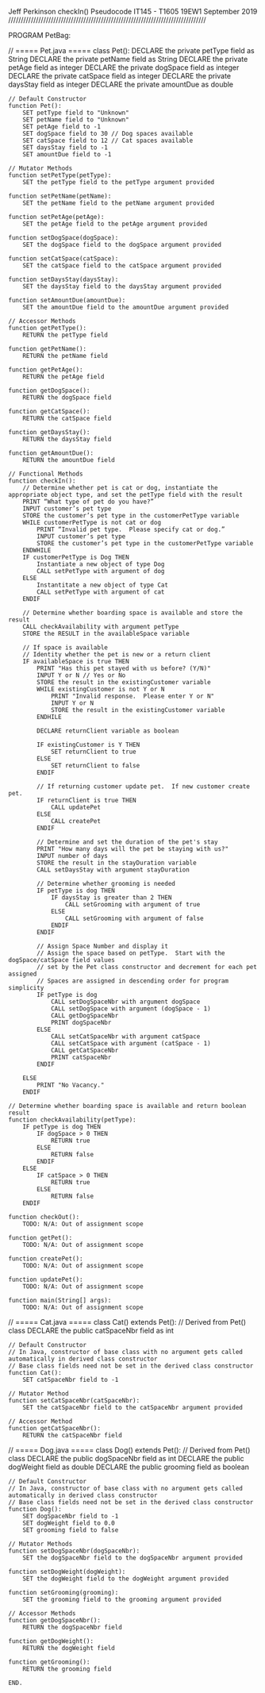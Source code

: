 Jeff Perkinson
checkIn() Pseudocode
IT145 - T1605 19EW1
September 2019
///////////////////////////////////////////////////////////////////////////////

PROGRAM PetBag:

// ===== Pet.java =====
class Pet():
    DECLARE the private petType field as String
    DECLARE the private petName field as String
    DECLARE the private petAge field as integer
    DECLARE the private dogSpace field as integer
    DECLARE the private catSpace field as integer
    DECLARE the private daysStay field as integer
    DECLARE the private amountDue as double

    // Default Constructor
    function Pet():
        SET petType field to "Unknown"
        SET petName field to "Unknown"
        SET petAge field to -1
        SET dogSpace field to 30 // Dog spaces available
        SET catSpace field to 12 // Cat spaces available
        SET daysStay field to -1
        SET amountDue field to -1

    // Mutator Methods
    function setPetType(petType):
        SET the petType field to the petType argument provided

    function setPetName(petName):
        SET the petName field to the petName argument provided
    
    function setPetAge(petAge):
        SET the petAge field to the petAge argument provided
    
    function setDogSpace(dogSpace):
        SET the dogSpace field to the dogSpace argument provided
    
    function setCatSpace(catSpace):
        SET the catSpace field to the catSpace argument provided
    
    function setDaysStay(daysStay):
        SET the daysStay field to the daysStay argument provided
    
    function setAmountDue(amountDue):
        SET the amountDue field to the amountDue argument provided

    // Accessor Methods
    function getPetType():
        RETURN the petType field
    
    function getPetName():
        RETURN the petName field
    
    function getPetAge():
        RETURN the petAge field
    
    function getDogSpace():
        RETURN the dogSpace field
    
    function getCatSpace():
        RETURN the catSpace field
    
    function getDaysStay():
        RETURN the daysStay field
    
    function getAmountDue():
        RETURN the amountDue field

    // Functional Methods
    function checkIn():
        // Determine whether pet is cat or dog, instantiate the appropriate object type, and set the petType field with the result
        PRINT “What type of pet do you have?”
        INPUT customer’s pet type
        STORE the customer’s pet type in the customerPetType variable
        WHILE customerPetType is not cat or dog
            PRINT “Invalid pet type.  Please specify cat or dog.”
            INPUT customer’s pet type
            STORE the customer’s pet type in the customerPetType variable
        ENDWHILE
        IF customerPetType is Dog THEN
            Instantiate a new object of type Dog      
            CALL setPetType with argument of dog
        ELSE
            Instantitate a new object of type Cat     
            CALL setPetType with argument of cat
        ENDIF
        
        // Determine whether boarding space is available and store the result
        CALL checkAvailability with argument petType
        STORE the RESULT in the availableSpace variable

        // If space is available
        // Identity whether the pet is new or a return client
        IF availableSpace is true THEN
            PRINT "Has this pet stayed with us before? (Y/N)"
            INPUT Y or N // Yes or No
            STORE the result in the existingCustomer variable
            WHILE existingCustomer is not Y or N
                PRINT "Invalid response.  Please enter Y or N"
                INPUT Y or N
                STORE the result in the existingCustomer variable
            ENDHILE
            
            DECLARE returnClient variable as boolean

            IF existingCustomer is Y THEN
                SET returnClient to true
            ELSE
                SET returnClient to false
            ENDIF

            // If returning customer update pet.  If new customer create pet.
            IF returnClient is true THEN
                CALL updatePet
            ELSE
                CALL createPet
            ENDIF

            // Determine and set the duration of the pet's stay
            PRINT "How many days will the pet be staying with us?"
            INPUT number of days
            STORE the result in the stayDuration variable
            CALL setDaysStay with argument stayDuration

            // Determine whether grooming is needed
            IF petType is dog THEN
                IF daysStay is greater than 2 THEN
                    CALL setGrooming with argument of true
                ELSE
                    CALL setGrooming with argument of false
                ENDIF
            ENDIF

            // Assign Space Number and display it
            // Assign the space based on petType.  Start with the dogSpace/catSpace field values
            // set by the Pet class constructor and decrement for each pet assigned
            // Spaces are assigned in descending order for program simplicity
            IF petType is dog
                CALL setDogSpaceNbr with argument dogSpace 
                CALL setDogSpace with argument (dogSpace - 1)
                CALL getDogSpaceNbr
                PRINT dogSpaceNbr
            ELSE
                CALL setCatSpaceNbr with argument catSpace
                CALL setCatSpace with argument (catSpace - 1)
                CALL getCatSpaceNbr
                PRINT catSpaceNbr
            ENDIF            

        ELSE
            PRINT "No Vacancy."
        ENDIF

    // Determine whether boarding space is available and return boolean result
    function checkAvailability(petType):
        IF petType is dog THEN
            IF dogSpace > 0 THEN 
                RETURN true
            ELSE
                RETURN false
            ENDIF
        ELSE
            IF catSpace > 0 THEN 
                RETURN true
            ELSE
                RETURN false
        ENDIF

    function checkOut():
        TODO: N/A: Out of assignment scope
    
    function getPet():
        TODO: N/A: Out of assignment scope
    
    function createPet():
        TODO: N/A: Out of assignment scope
    
    function updatePet():
        TODO: N/A: Out of assignment scope

    function main(String[] args):
        TODO: N/A: Out of assignment scope

// ===== Cat.java =====
class Cat() extends Pet(): // Derived from Pet() class
    DECLARE the public catSpaceNbr field as int

    // Default Constructor
    // In Java, constructor of base class with no argument gets called automatically in derived class constructor
    // Base class fields need not be set in the derived class constructor
    function Cat():
        SET catSpaceNbr field to -1 

    // Mutator Method
    function setCatSpaceNbr(catSpaceNbr):
        SET the catSpaceNbr field to the catSpaceNbr argument provided

    // Accessor Method
    function getCatSpaceNbr():
        RETURN the catSpaceNbr field

// ===== Dog.java =====
class Dog() extends Pet(): // Derived from Pet() class
    DECLARE the public dogSpaceNbr field as int
    DECLARE the public dogWeight field as double
    DECLARE the public grooming field as boolean

    // Default Constructor
    // In Java, constructor of base class with no argument gets called automatically in derived class constructor
    // Base class fields need not be set in the derived class constructor
    function Dog():
        SET dogSpaceNbr field to -1
        SET dogWeight field to 0.0
        SET grooming field to false
    
    // Mutator Methods
    function setDogSpaceNbr(dogSpaceNbr):
        SET the dogSpaceNbr field to the dogSpaceNbr argument provided
    
    function setDogWeight(dogWeight):
        SET the dogWeight field to the dogWeight argument provided

    function setGrooming(grooming):
        SET the grooming field to the grooming argument provided

    // Accessor Methods
    function getDogSpaceNbr():
        RETURN the dogSpaceNbr field
    
    function getDogWeight():
        RETURN the dogWeight field
    
    function getGrooming():
        RETURN the grooming field
    
    END.